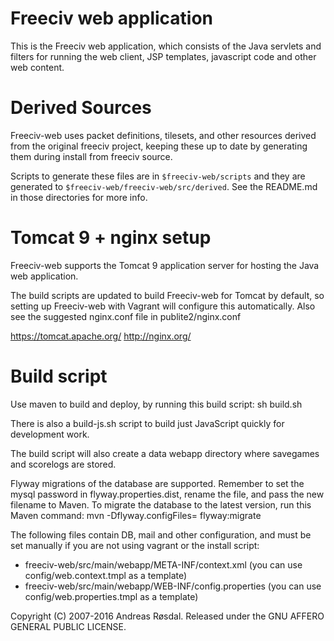 Freeciv web application
=======================

This is the Freeciv web application, which consists of the Java servlets
and filters for running the web client, JSP templates, javascript code
and other web content.

Derived Sources
===============

Freeciv-web uses packet definitions, tilesets, and other resources
derived from the original freeciv project, keeping these up to date by
generating them during install from freeciv source.

Scripts to generate these files are in `$freeciv-web/scripts` and they
are generated to `$freeciv-web/freeciv-web/src/derived`. See the
README.md in those directories for more info.

Tomcat 9 + nginx setup
================================
Freeciv-web supports the Tomcat 9 application server for hosting the Java web application.

The build scripts are updated to build Freeciv-web for Tomcat by default,
so setting up Freeciv-web with Vagrant will configure this automatically.
Also see the suggested nginx.conf file in publite2/nginx.conf

  https://tomcat.apache.org/
  http://nginx.org/

Build script
============
Use maven to build and deploy, by running this build script:
sh build.sh

There is also a build-js.sh script to build just JavaScript quickly for development work.

The build script will also create a data webapp directory where savegames and scorelogs are stored.

Flyway migrations of the database are supported. Remember to set the mysql password in flyway.properties.dist, rename the file, and pass the new filename to Maven.
To migrate the database to the latest version, run this Maven command:
mvn -Dflyway.configFiles=<config-file-name> flyway:migrate

The following files contain DB, mail and other configuration, and must be set manually
if you are not using vagrant or the install script:

* freeciv-web/src/main/webapp/META-INF/context.xml  (you can use config/web.context.tmpl as a template)
* freeciv-web/src/main/webapp/WEB-INF/config.properties  (you can use config/web.properties.tmpl as a template)


Copyright (C) 2007-2016 Andreas Røsdal.
Released under the GNU AFFERO GENERAL PUBLIC LICENSE.
